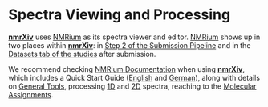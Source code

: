 # Spectra Viewing and Processing

**[nmrXiv](https://nmrxiv.org/)** uses [NMRium](https://www.nmrium.org/) as its spectra viewer and editor. [NMRium](https://www.nmrium.org/) shows up in two places within **[nmrXiv](https://nmrxiv.org/)**: in [Step 2 of the Submission Pipeline](/submission-guides/submission/upload#assignement--meta-data---step-2) and in the [Datasets tab of the studies](/submission-guides/data-model/dataset) after submission.

We recommend checking [NMRium Documentation](https://docs.nmrium.org/) when using **[nmrXiv](https://nmrxiv.org/)**, which includes a Quick Start Guide ([English](https://docs.nmrium.org/) and [German](https://docs.nmrium.org/quickstart/quickstart_de/quickstart_de)), along with details on [General Tools](https://docs.nmrium.org/general/basic/basic_toolbar), processing [1D](https://docs.nmrium.org/20_1d-spectra/loading_a_spectrum/loading_a_spectrum) and [2D](https://docs.nmrium.org/30_2d-spectra/select/select/) spectra, reaching to the [Molecular Assignments](https://docs.nmrium.org/structure_assignment/assign/add).
